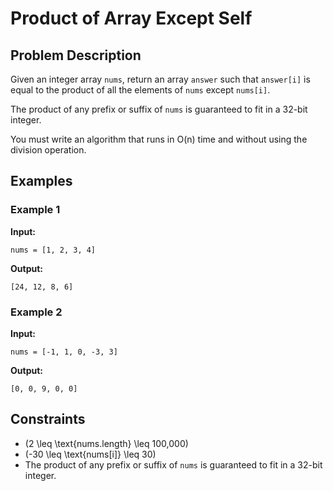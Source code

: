 # Product of Array Except Self

## Problem Description

Given an integer array `nums`, return an array `answer` such that `answer[i]` is equal to the product of all the elements of `nums` except `nums[i]`.

The product of any prefix or suffix of `nums` is guaranteed to fit in a 32-bit integer.

You must write an algorithm that runs in O(n) time and without using the division operation.

## Examples

### Example 1

**Input:** 
```
nums = [1, 2, 3, 4]
```

**Output:** 
```
[24, 12, 8, 6]
```

### Example 2

**Input:** 
```
nums = [-1, 1, 0, -3, 3]
```

**Output:** 
```
[0, 0, 9, 0, 0]
```

## Constraints

- \(2 \leq \text{nums.length} \leq 100,000\)
- \(-30 \leq \text{nums[i]} \leq 30\)
- The product of any prefix or suffix of `nums` is guaranteed to fit in a 32-bit integer.